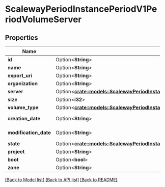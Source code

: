 # ScalewayPeriodInstancePeriodV1PeriodVolumeServer

## Properties

Name | Type | Description | Notes
------------ | ------------- | ------------- | -------------
**id** | Option<**String**> |  | [optional]
**name** | Option<**String**> |  | [optional]
**export_uri** | Option<**String**> |  | [optional]
**organization** | Option<**String**> |  | [optional]
**server** | Option<[**crate::models::ScalewayPeriodInstancePeriodV1PeriodServerSummary**](scaleway.instance.v1.ServerSummary.md)> |  | [optional]
**size** | Option<**i32**> | (in bytes) | [optional]
**volume_type** | Option<[**crate::models::ScalewayPeriodInstancePeriodV1PeriodVolumeServerPeriodVolumeType**](scaleway.instance.v1.VolumeServer.VolumeType.md)> |  | [optional]
**creation_date** | Option<**String**> | (RFC 3339 format) | [optional]
**modification_date** | Option<**String**> | (RFC 3339 format) | [optional]
**state** | Option<[**crate::models::ScalewayPeriodInstancePeriodV1PeriodVolumeServerPeriodState**](scaleway.instance.v1.VolumeServer.State.md)> |  | [optional]
**project** | Option<**String**> |  | [optional]
**boot** | Option<**bool**> |  | [optional]
**zone** | Option<**String**> |  | [optional]

[[Back to Model list]](../README.md#documentation-for-models) [[Back to API list]](../README.md#documentation-for-api-endpoints) [[Back to README]](../README.md)



